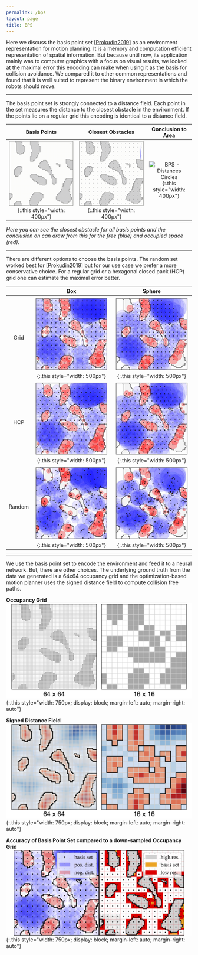 ```yaml
---
permalink: /bps
layout: page
title: BPS
---
```


Here we discuss the basis point set [[Prokudin2019](https://arxiv.org/abs/1908.09186)] as an environment representation 
for motion planning.
It is a memory and computation efficient representation of spatial information.
But because until now, its application mainly was to computer graphics with a focus on visual results, we looked at the maximal error this encoding can make when using it as the basis for collision avoidance.
We compared it to other common representations and found that it is well suited to represent the binary environment in which the robots should move. 

---

The basis point set is strongly connected to a distance field. 
Each point in the set measures the distance to the closest obstacle in the environment. 
If the points lie on a regular grid this encoding is identical to a distance field.

|                                 Basis Points                                  |                                         Closest Obstacles                                         |                                          Conclusion to Area                                           |
|:-----------------------------------------------------------------------------:|:-------------------------------------------------------------------------------------------------:|:-----------------------------------------------------------------------------------------------------:|
| ![BPS - Build](../assets/imgs/bps/bps_build.gif){:.this style="width: 400px"} | ![BPS - Distances Lines](../assets/imgs/bps/bps_distances_lines.gif){:.this style="width: 400px"} | ![BPS - Distances Circles](../assets/imgs/bps/bps_distances_circles.gif){:.this style="width: 400px"} | 

*Here you can see the closest obstacle for all basis points and the conclusion on can draw from this for the free (blue) and occupied space (red).*

---

There are different options to choose the basis points. 
The random set worked best for [[Prokudin2019](https://arxiv.org/abs/1908.09186)] but for our use case we prefer a more conservative choice.
For a regular grid or a hexagonal closed pack (HCP) grid one can estimate the maximal error better.

|        |                                   Box                                    |                                    Sphere                                    |
|:------:|:------------------------------------------------------------------------:|:----------------------------------------------------------------------------:|
|  Grid  | ![](../assets/imgs/bps/bps_box-uniform.jpg){:.this style="width: 500px"} | ![](../assets/imgs/bps/bps_ellipse-uniform.jpg){:.this style="width: 500px"} | 
|  HCP   |   ![](../assets/imgs/bps/bps_box-hcp.jpg){:.this style="width: 500px"}   |   ![](../assets/imgs/bps/bps_ellipse-hcp.jpg){:.this style="width: 500px"}   |
| Random | ![](../assets/imgs/bps/bps_box-random.jpg){:.this style="width: 500px"}  | ![](../assets/imgs/bps/bps_ellipse-random.jpg){:.this style="width: 500px"}  | 


---

We use the basis point set to encode the environment and feed it to a neural network.
But, there are other choices.
The underlying ground truth from the data we generated is a 64x64 occupancy grid and the optimization-based motion planner uses the signed distance field to compute collision free paths.

**Occupancy Grid**
![occupancy grid](../assets/imgs/bps/bps_occ.png){:.this 
style="width: 750px; 
display: block;
margin-left: auto;
margin-right: auto"}

**Signed Distance Field**
![signed distance field](../assets/imgs/bps/bps_sdf.png){:.this 
style="width: 750px; 
display: block;
margin-left: auto;
margin-right: auto"}

**Accuracy of Basis Point Set compared to a down-sampled Occupancy Grid**
![basis set](../assets/imgs/bps/bps_vs_occ.jpg){:.this 
style="width: 750px; 
display: block;
margin-left: auto;
margin-right: auto"}

